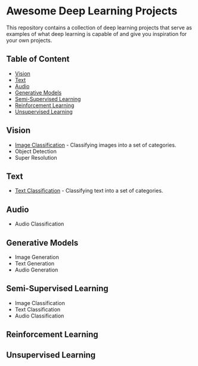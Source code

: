 # Awesome Deep Learning Projects

This repository contains a collection of deep learning projects that serve as examples of what deep learning is capable of and give you inspiration for your own projects.

## Table of Content

- [Vision](#vision)
- [Text](#text)
- [Audio](#audio)
- [Generative Models](#generative-models)
- [Semi-Supervised Learning](#semi-supervised-learning)
- [Reinforcement Learning](#reinforcement-learning)
- [Unsupervised Learning](#unsupervised-learning)

## Vision

- [Image Classification](./vision/image%20classification) - Classifying images into a set of categories.
- Object Detection
- Super Resolution

## Text

- [Text Classification](./text/text%20classification) - Classifying text into a set of categories.

## Audio

- Audio Classification

## Generative Models

- Image Generation
- Text Generation
- Audio Generation

## Semi-Supervised Learning

- Image Classification
- Text Classification
- Audio Classification

## Reinforcement Learning

## Unsupervised Learning
